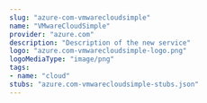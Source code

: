 ```yaml
---
slug: "azure-com-vmwarecloudsimple"
name: "VMwareCloudSimple"
provider: "azure.com"
description: "Description of the new service"
logo: "azure.com-vmwarecloudsimple-logo.png"
logoMediaType: "image/png"
tags:
- name: "cloud"
stubs: "azure.com-vmwarecloudsimple-stubs.json"
---
```

